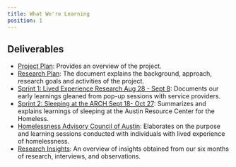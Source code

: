 ```yaml
---
title: What We're Learning
position: 1
---
```


## Deliverables

* [Project Plan](https://docs.google.com/document/d/1U3ie2l3x8hNtROPeZ3QuJHf0PSVwMrnA5QyY1hWVb0w/edit?usp=sharing): Provides an overview of the project.
* [Research Plan](https://docs.google.com/document/d/1By9fQ2VHCA_XXeU2h9K3SAikTs5D4o47_sjU3xogUT0/edit?usp=sharing): The document explains the background, approach, research goals and activities of the project.
* [Sprint 1: Lived Experience Research Aug 28 - Sept 8](https://docs.google.com/document/d/1Ou0MFxoZL80ZeuPqwHALJL7ygwQE4c0bkEciv2wyJpk/edit?usp=sharing): Documents our early learnings gleaned from pop-up sessions with service providers.
* [Sprint 2: Sleeping at the ARCH Sept 18- Oct 27](https://docs.google.com/document/d/1e5RWiWoOHIDItWDwGZFA-_vmLULtygoTEesatGNcA-g/edit?usp=sharing): Summarizes and explains learnings of sleeping at the Austin Resource Center for the Homeless.
* [Homelessness Advisory Council of Austin](http://projects.austintexas.io/projects/bloomberg-iteam/about/HACA/): Elaborates on the purpose and learning sessions conducted with individuals with lived experience of homelessness.
* [Research Insights](https://docs.google.com/presentation/d/e/2PACX-1vRHJd1mSKcLy7RNhgIaRTS-tUXKg1bsascBenczQWP2bWoUrC6vMBr0NDJtiM5iDjDXaYgMgjvaP2Uh/pub?start=false&loop=false&delayms=60000&slide=id.p): An overview of insights obtained from our six months of research, interviews, and observations. 




